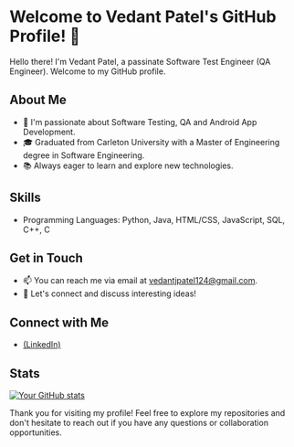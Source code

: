 # Welcome to Vedant Patel's GitHub Profile! 👋

Hello there! I'm Vedant Patel, a passinate Software Test Engineer (QA Engineer). Welcome to my GitHub profile.

## About Me

- 🌟 I'm passionate about Software Testing, QA and Android App Development.
- 🎓 Graduated from Carleton University with a Master of Engineering degree in Software Engineering.
- 📚 Always eager to learn and explore new technologies.

<!--- 💼 Currently working on [Your Current Project/Job].--->

## Skills

- Programming Languages: Python, Java, HTML/CSS, JavaScript, SQL, C++, C
<!--- Frameworks & Technologies: [List of Frameworks & Technologies]
- Tools & Software: [List of Tools & Software] --->

## Get in Touch

- 📫 You can reach me via email at vedantjpatel124@gmail.com.
- 💬 Let's connect and discuss interesting ideas!

## Connect with Me

- [(LinkedIn)](https://www.linkedin.com/in/vedant-patel-5595a312a/)

## Stats

[![Your GitHub stats](https://github-readme-stats.vercel.app/api?username=yourusername)](https://github.com/anuraghazra/github-readme-stats)

Thank you for visiting my profile! Feel free to explore my repositories and don't hesitate to reach out if you have any questions or collaboration opportunities.
